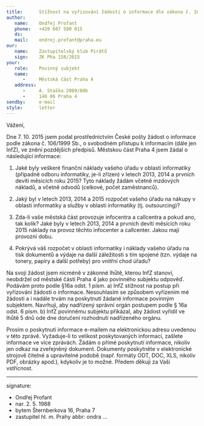 ```yaml
---
title:      Stížnost na vyřizování žádosti o informace dle zákona č. 106/1999 Sb.
author:
   name:    Ondřej Profant
   phone:   +420 607 580 015
   ds:       
   mail:    ondrej.profant@praha.eu
our:
   name:    Zastupitelský klub Pirátů
   sign:    ZK Pha 158/2015
your:
   role:    Povinný subjekt
   name:    
      -     Městská část Praha 4 
   address:
      -     A. Staška 2089/80b
      -     140 06 Praha 4
sendby:     e-mail
style:      letter
---
```


Vážení,

Dne 7. 10. 2015 jsem podal prostřednictvím České pošty žádost o informace podle zákona č. 106/1999 Sb., o svobodném přístupu k informacím (dále jen InfZ), ve znění pozdějších předpisů. Městskou část Praha 4 jsem žádal o následující informace:

1. Jaké byly veškeré finanční náklady vašeho úřadu v oblasti informatiky (případně odboru informatiky, je-li zřízen) v letech 2013, 2014 a prvních devíti měsících roku 2015? Tyto náklady žádám včetně mzdových nákladů, a včetně odvodů (celkové, počet zaměstnanců). 

2. Jaký byl v letech 2013, 2014 a 2015 rozpočet vašeho úřadu na nákupy v oblasti informatiky a služby v oblasti informatiky (tj. outsourcing)?

3. Zda-li vaše městská část provozuje infocentra a callcentra a pokud ano, tak kolik? Jaké byly v letech 2013, 2014 a prvních devíti měsících roku 2015 náklady na provoz těchto infocenter a callcenter. Jakou mají provozní dobu.

4.  Pokrývá váš rozpočet v oblasti informatiky i náklady vašeho úřadu na tisk dokumentů a výdaje na další záležitosti s tím spojené (tzn. výdaje na tonery, papíry a další potřeby) pro vnitřní chod úřadu?

Na svoji žádost jsem nicméně v zákonné lhůtě, kterou InfZ stanoví, neobdržel od městské části Praha 4 jako povinného subjektu odpověď. Podávám proto podle §16a odst. 1 písm. a) InfZ stížnost na postup při vyřizování žádosti o informace. Nesouhlasím se způsobem vyřízením mé žádosti a i nadále trvám na poskytnutí žádané informace povinným subjektem. Navrhuji, aby nadřízený správní orgán postupem podle § 16a odst. 6 písm. b) InfZ povinnému subjektu přikázal, aby žádost vyřídil ve lhůtě 5 dnů ode dne doručení rozhodnutí nadřízeného orgánu.

Prosím o poskytnutí informace e-mailem na elektronickou adresu uvedenou v této zprávě. Vyžaduje-li to velikost poskytovaných informací, zašlete informace ve více zprávách. Žádám o přímé poskytnutí informace, nikoliv jen odkaz na zveřejněný dokument. Dokumenty poskytněte v elektronické strojově čitelné a upravitelné podobě (např. formáty ODT, DOC, XLS, nikoliv PDF, obrázky apod.), kdykoliv je to možné. Předem děkuji za Vaši vstřícnost.

---
signature:
  - Ondřej Profant
  - nar. 2. 5. 1988
  - bytem Šternberkova 16, Praha 7
  - zastupitel hl. m. Prahy
abbr:       ondra
...
